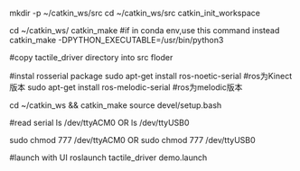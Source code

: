 mkdir -p ~/catkin_ws/src
cd ~/catkin_ws/src
catkin_init_workspace

cd ~/catkin_ws/
catkin_make
#if in conda env,use this command instead
catkin_make -DPYTHON_EXECUTABLE=/usr/bin/python3

#copy tactile_driver directory into src floder

#instal rosserial package
sudo apt-get install ros-noetic-serial  #ros为Kinect版本
sudo apt-get install ros-melodic-serial  #ros为melodic版本

cd ~/catkin_ws && catkin_make
source devel/setup.bash

#read serial
ls /dev/ttyACM0
OR
ls /dev/ttyUSB0

sudo chmod 777 /dev/ttyACM0
OR
sudo chmod 777 /dev/ttyUSB0

#launch with UI
roslaunch tactile_driver demo.launch
